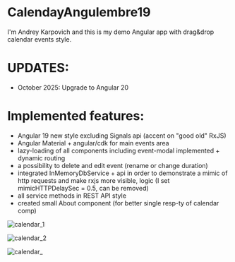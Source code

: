 # CalendayAngulembre19

I'm Andrey Karpovich and this is my demo Angular app  with drag&drop calendar events style.

# UPDATES: 

- October 2025: Upgrade to Angular 20

# Implemented features: 

- Angular 19 new style excluding Signals api (accent on "good old" RxJS)
- Angular Material + angular/cdk for main events area
- lazy-loading of all components including event-modal implemented + dynamic routing
- a possibility to delete and edit event (rename or change duration)
- integrated InMemoryDbService + api in order to demonstrate a mimic of http requests and make rxjs more visible, logic (I set mimicHTTPDelaySec = 0.5, can be removed)
- all service methods in REST API style
- created small About component (for better single resp-ty of calendar comp)

![calendar_1](https://github.com/user-attachments/assets/cb1e35a7-de0d-4df8-adea-70b673caa456)

![calendar_2](https://github.com/user-attachments/assets/31d1ff88-7d64-4b0b-887b-ebd53922d851)

![calendar_](https://github.com/user-attachments/assets/5d3961b1-7d27-4b19-a130-1844890ece29)


